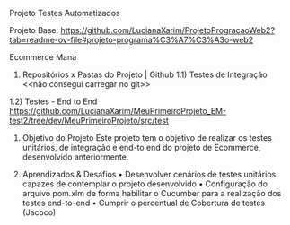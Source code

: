 Projeto Testes Automatizados

Projeto Base: https://github.com/LucianaXarim/ProjetoProgracaoWeb2?tab=readme-ov-file#projeto-programa%C3%A7%C3%A3o-web2 

Ecommerce Mana 

1) Repositórios x Pastas do Projeto | Github
1.1) Testes de Integração
   <<não consegui carregar no git>>

1.2) Testes - End to End
https://github.com/LucianaXarim/MeuPrimeiroProjeto_EM-test2/tree/dev/MeuPrimeiroProjeto/src/test


1) Objetivo do Projeto
Este projeto tem o objetivo de realizar os testes unitários, de integração e end-to end do projeto de Ecommerce, desenvolvido anteriormente.


2) Aprendizados & Desafios
•	Desenvolver cenários de testes unitários capazes de contemplar o projeto desenvolvido 
•	Configuração do arquivo pom.xlm de forma habilitar o Cucumber para a realização dos testes end-to-end
•	Cumprir o percentual de Cobertura de testes (Jacoco)
